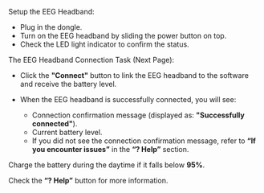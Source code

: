 Setup the EEG Headband:

- Plug in the dongle.
- Turn on the EEG headband by sliding the power button on top.
- Check the LED light indicator to confirm the status.

The EEG Headband Connection Task (Next Page):

- Click the **"Connect"** button to link the EEG headband to the software and receive the battery level.

- When the EEG headband is successfully connected, you will see:

   - Connection confirmation message (displayed as: **"Successfully connected"**).
   - Current battery level.
   - If you did not see the connection confirmation message, refer to **“If you encounter issues”** in the **“? Help”** section.

Charge the battery during the daytime if it falls below **95%**.

Check the **“? Help”** button for more information.

